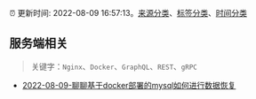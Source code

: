 :alarm_clock: 更新时间: 2022-08-09 16:57:13。[来源分类](../README.md)、[标签分类](../TAGS.md)、[时间分类](../TIMELINE.md)

## 服务端相关


> 关键字：`Nginx`、`Docker`、`GraphQL`、`REST`、`gRPC`



- [2022-08-09-聊聊基于docker部署的mysql如何进行数据恢复](https://toutiao.io/k/fwmn8p8) 